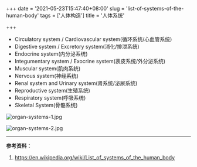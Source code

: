 +++
date = '2021-05-23T15:47:40+08:00'
slug = 'list-of-systems-of-the-human-body'
tags = ['人体构造']
title = '人体系统'

+++

- Circulatory system / Cardiovascular system(循环系统/心血管系统)
- Digestive system / Excretory system(消化/排泄系统)
- Endocrine system(内分泌系统)
- Integumentary system / Exocrine system(表皮系统/外分泌系统)
- Muscular system(肌肉系统)
- Nervous system(神经系统)
- Renal system and Urinary system(肾系统/泌尿系统)
- Reproductive system(生殖系统)
- Respiratory system(呼吸系统)
- Skeletal System(骨骼系统)

![organ-systems-1.jpg](https://cdn.jsdelivr.net/gh/tianheg/static@main/img/organ-systems-1.jpg)

![organ-systems-2.jpg](https://cdn.jsdelivr.net/gh/tianheg/static@main/img/organ-systems-2.jpg)

---

**参考资料**：

1. <https://en.wikipedia.org/wiki/List_of_systems_of_the_human_body>
